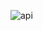 ![api](https://github.com/chauhansumitdev/API/assets/103536827/d5ce6a52-1e95-40c7-94ff-057d432c07eb)
